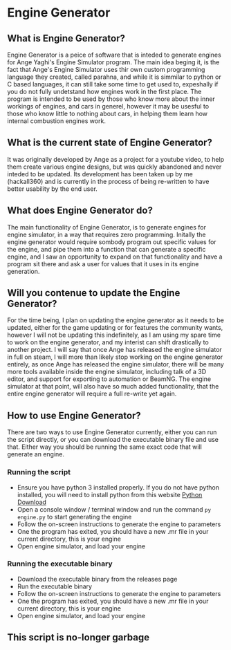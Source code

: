# Engine Generator

## What is Engine Generator?
Engine Generator is a peice of software that is inteded to generate engines for Ange Yaghi's Engine Simulator program. The main idea beging it, is the fact that Ange's Engine Simulator uses thir own custom programming language they created, called parahna, and while it is simmilar to python or C based languages, it can still take some time to get used to, expeshally if you do not fully undetstand how engines work in the first place. The program is intended to be used by those who know more about the inner workings of engines, and cars in generel, however it may be usesful to those who know little to nothing about cars, in helping them learn how internal combustion engines work.

## What is the current state of Engine Generator?
It was originally developed by Ange as a project for a youtube video, to help them create various engine designs, but was quickly abandoned and never inteded to be updated. Its development has been taken up by me (hackall360) and is currently in the process of being re-written to have better usability by the end user.

## What does Engine Generator do?
The main functionality of Engine Generator, is to generate engines for engine simulator, in a way that requires zero programming. Initally the engine generator would require sombody program out specific values for the engine, and pipe them into a function that can generate a specific engine, and I saw an opportunity to expand on that functionality and have a program sit there and ask a user for values that it uses in its engine generation.

## Will you contenue to update the Engine Generator?
For the time being, I plan on updating the engine generator as it needs to be updated, either for the game updating or for features the community wants, however I will not be updating this indefinitely, as I am using my spare time to work on the engine generator, and my interist can shift drastically to another project. I will say that once Ange has released the engine simulator in full on steam, I will more than likely stop working on the engine generator entirely, as once Ange has released the engine simulator, there will be many more tools available inside the engine simulator, including talk of a 3D editor, and support for exporting to automation or BeamNG. The engine simulator at that point, will also have so much added functionality, that the entire engine generator will require a full re-write yet again.

## How to use Engine Generator?
There are two ways to use Engine Generator currently, either you can run the script directly, or you can download the executable binary file and use that. Either way you should be running the same exact code that will generate an engine.
### Running the script
- Ensure you have python 3 installed properly. If you do not have python installed, you will need to install python from this website [Python Download](https://www.python.org/downloads/)
- Open a console window / terminal window and run the command `py engine.py` to start generating the engine
- Follow the on-screen instructions to generate the engine to parameters
- One the program has exited, you should have a new .mr file in your current directory, this is your engine
- Open engine simulator, and load your engine
### Running the executable binary
- Download the executable binary from the releases page
- Run the executable binary
- Follow the on-screen instructions to generate the engine to parameters
- One the program has exited, you should have a new .mr file in your current directory, this is your engine
- Open engine simulator, and load your engine

## This script is no-longer garbage